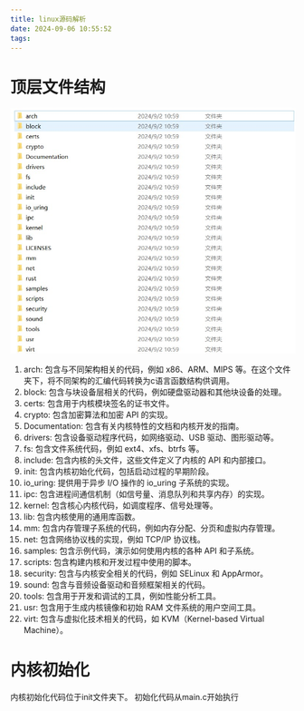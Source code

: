 ```yaml
---
title: linux源码解析
date: 2024-09-06 10:55:52
tags:
---
```

# 顶层文件结构
![](./linux源码解析/1.jpg)
1. arch: 包含与不同架构相关的代码，例如 x86、ARM、MIPS 等。在这个文件夹下，将不同架构的汇编代码转换为c语言函数结构供调用。
2. block: 包含与块设备层相关的代码，例如硬盘驱动器和其他块设备的处理。
3. certs: 包含用于内核模块签名的证书文件。
4. crypto: 包含加密算法和加密 API 的实现。
5. Documentation: 包含有关内核特性的文档和内核开发的指南。
6. drivers: 包含设备驱动程序代码，如网络驱动、USB 驱动、图形驱动等。
7. fs: 包含文件系统代码，例如 ext4、xfs、btrfs 等。
8. include: 包含内核的头文件，这些文件定义了内核的 API 和内部接口。
9. init: 包含内核初始化代码，包括启动过程的早期阶段。
10. io_uring: 提供用于异步 I/O 操作的 io_uring 子系统的实现。
11. ipc: 包含进程间通信机制（如信号量、消息队列和共享内存）的实现。
12. kernel: 包含核心内核代码，如调度程序、信号处理等。
13. lib: 包含内核使用的通用库函数。
14. mm: 包含内存管理子系统的代码，例如内存分配、分页和虚拟内存管理。
15. net: 包含网络协议栈的实现，例如 TCP/IP 协议栈。
16. samples: 包含示例代码，演示如何使用内核的各种 API 和子系统。
17. scripts: 包含构建内核和开发过程中使用的脚本。
18. security: 包含与内核安全相关的代码，例如 SELinux 和 AppArmor。
19. sound: 包含与音频设备驱动和音频框架相关的代码。
20. tools: 包含用于开发和调试的工具，例如性能分析工具。
21. usr: 包含用于生成内核镜像和初始 RAM 文件系统的用户空间工具。
22. virt: 包含与虚拟化技术相关的代码，如 KVM（Kernel-based Virtual Machine）。

# 内核初始化    
内核初始化代码位于init文件夹下。
初始化代码从main.c开始执行
